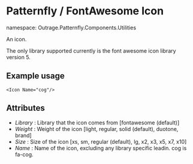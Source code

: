 ﻿

# Patternfly / FontAwesome Icon


namespace: Outrage.Patternfly.Components.Utilities

An icon.

The only library supported currently is the font awesome icon library version 5.

## Example usage
```
<Icon Name="cog"/>
```

## Attributes

* *Library* : Library that the icon comes from [fontawesome (default)]
* *Weight* : Weight of the icon [light, regular, solid (default), duotone, brand]
* *Size* : Size of the icon [xs, sm, regular (default), lg, x2, x3, x5, x7, x10]
* *Name* : Name of the icon, excluding any library specific leadin.  cog is fa-cog.
